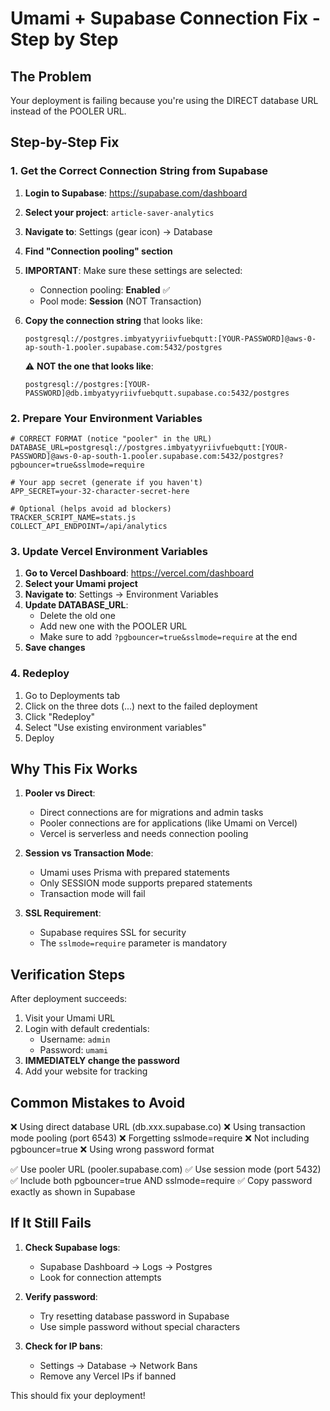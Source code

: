 # Umami + Supabase Connection Fix - Step by Step

## The Problem
Your deployment is failing because you're using the DIRECT database URL instead of the POOLER URL.

## Step-by-Step Fix

### 1. Get the Correct Connection String from Supabase

1. **Login to Supabase**: https://supabase.com/dashboard
2. **Select your project**: `article-saver-analytics`
3. **Navigate to**: Settings (gear icon) → Database
4. **Find "Connection pooling" section**
5. **IMPORTANT**: Make sure these settings are selected:
   - Connection pooling: **Enabled** ✅
   - Pool mode: **Session** (NOT Transaction)
   
6. **Copy the connection string** that looks like:
   ```
   postgresql://postgres.imbyatyyriivfuebqutt:[YOUR-PASSWORD]@aws-0-ap-south-1.pooler.supabase.com:5432/postgres
   ```

   ⚠️ **NOT the one that looks like**:
   ```
   postgresql://postgres:[YOUR-PASSWORD]@db.imbyatyyriivfuebqutt.supabase.co:5432/postgres
   ```

### 2. Prepare Your Environment Variables

```env
# CORRECT FORMAT (notice "pooler" in the URL)
DATABASE_URL=postgresql://postgres.imbyatyyriivfuebqutt:[YOUR-PASSWORD]@aws-0-ap-south-1.pooler.supabase.com:5432/postgres?pgbouncer=true&sslmode=require

# Your app secret (generate if you haven't)
APP_SECRET=your-32-character-secret-here

# Optional (helps avoid ad blockers)
TRACKER_SCRIPT_NAME=stats.js
COLLECT_API_ENDPOINT=/api/analytics
```

### 3. Update Vercel Environment Variables

1. **Go to Vercel Dashboard**: https://vercel.com/dashboard
2. **Select your Umami project**
3. **Navigate to**: Settings → Environment Variables
4. **Update DATABASE_URL**:
   - Delete the old one
   - Add new one with the POOLER URL
   - Make sure to add `?pgbouncer=true&sslmode=require` at the end
5. **Save changes**

### 4. Redeploy

1. Go to Deployments tab
2. Click on the three dots (...) next to the failed deployment
3. Click "Redeploy"
4. Select "Use existing environment variables"
5. Deploy

## Why This Fix Works

1. **Pooler vs Direct**:
   - Direct connections are for migrations and admin tasks
   - Pooler connections are for applications (like Umami on Vercel)
   - Vercel is serverless and needs connection pooling

2. **Session vs Transaction Mode**:
   - Umami uses Prisma with prepared statements
   - Only SESSION mode supports prepared statements
   - Transaction mode will fail

3. **SSL Requirement**:
   - Supabase requires SSL for security
   - The `sslmode=require` parameter is mandatory

## Verification Steps

After deployment succeeds:
1. Visit your Umami URL
2. Login with default credentials:
   - Username: `admin`
   - Password: `umami`
3. **IMMEDIATELY change the password**
4. Add your website for tracking

## Common Mistakes to Avoid

❌ Using direct database URL (db.xxx.supabase.co)
❌ Using transaction mode pooling (port 6543)
❌ Forgetting sslmode=require
❌ Not including pgbouncer=true
❌ Using wrong password format

✅ Use pooler URL (pooler.supabase.com)
✅ Use session mode (port 5432)
✅ Include both pgbouncer=true AND sslmode=require
✅ Copy password exactly as shown in Supabase

## If It Still Fails

1. **Check Supabase logs**:
   - Supabase Dashboard → Logs → Postgres
   - Look for connection attempts

2. **Verify password**:
   - Try resetting database password in Supabase
   - Use simple password without special characters

3. **Check for IP bans**:
   - Settings → Database → Network Bans
   - Remove any Vercel IPs if banned

This should fix your deployment!